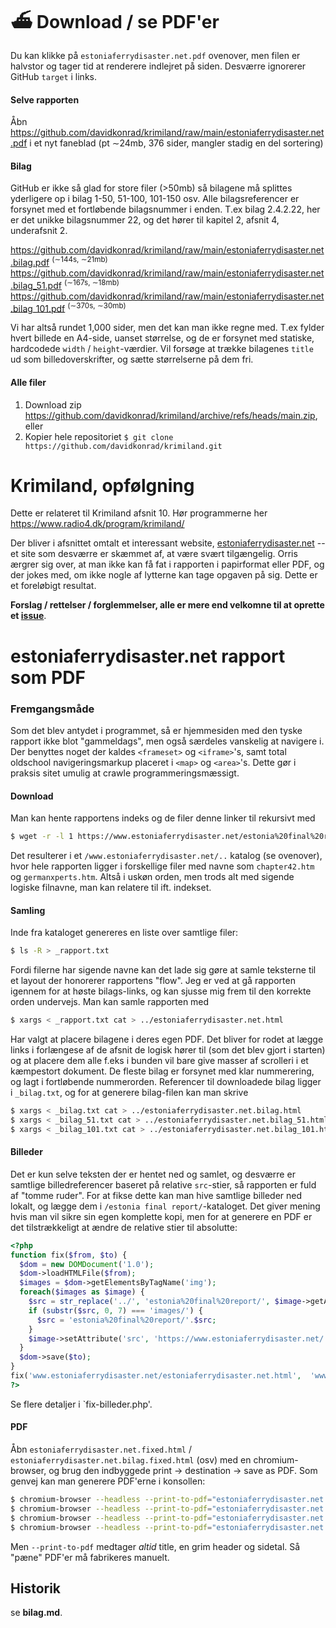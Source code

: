 # :ferry:  Download / se PDF'er 
Du kan klikke på `estoniaferrydisaster.net.pdf` ovenover, men filen er halvstor og tager tid at renderere indlejret på siden.  Desværre ignorerer GitHub  `target` i links. 

#### Selve rapporten
Åbn https://github.com/davidkonrad/krimiland/raw/main/estoniaferrydisaster.net.pdf i et nyt faneblad (pt ∼24mb, 376 sider, mangler stadig en del sortering)

#### Bilag
GitHub er ikke så glad for store filer (>50mb) så bilagene må splittes yderligere op i bilag 1-50, 51-100, 101-150 osv.  Alle bilagsreferencer er forsynet med et fortløbende bilagsnummer i enden. T.ex bilag 2.4.2.22, her er det unikke bilagsnummer 22, og det hører til kapitel 2, afsnit 4, underafsnit 2.

https://github.com/davidkonrad/krimiland/raw/main/estoniaferrydisaster.net.bilag.pdf <sup>(∼144s, ∼21mb)</sup>
https://github.com/davidkonrad/krimiland/raw/main/estoniaferrydisaster.net.bilag_51.pdf <sup>(∼167s, ∼18mb)</sup>
https://github.com/davidkonrad/krimiland/raw/main/estoniaferrydisaster.net.bilag_101.pdf <sup>(∼370s, ∼30mb)</sup>

Vi har altså rundet 1,000 sider, men det kan man ikke regne med. T.ex fylder hvert billede en A4-side, uanset størrelse, og de er forsynet med statiske, hardcodede  `width` / `height`-værdier. Vil forsøge at trække bilagenes `title` ud som billedoverskrifter, og sætte størrelserne på dem fri.

#### Alle filer
1. Download zip https://github.com/davidkonrad/krimiland/archive/refs/heads/main.zip, eller
2. Kopier hele repositoriet `$ git clone https://github.com/davidkonrad/krimiland.git`

# Krimiland, opfølgning
Dette er relateret til Krimiland afsnit 10. Hør programmerne her https://www.radio4.dk/program/krimiland/

Der bliver i afsnittet omtalt et interessant website, [estoniaferrydisaster.net](https:/www.estoniaferrydisaster.net)
 -- et site som desværre er skæmmet af, at være svært tilgængelig. Orris ærgrer sig over, at man ikke kan få fat i rapporten i papirformat eller PDF, og der jokes med, om ikke nogle af lytterne kan tage opgaven på sig.  Dette er et foreløbigt resultat. 

**Forslag / rettelser / forglemmelser, alle er mere end velkomne til at oprette et [issue](https://github.com/davidkonrad/krimiland/issues)**. 

# estoniaferrydisaster.net rapport som PDF

### Fremgangsmåde

Som det blev antydet i programmet, så er hjemmesiden med den tyske rapport ikke blot "gammeldags", men også særdeles vanskelig at navigere i. Der benyttes noget der kaldes `<frameset>` og `<iframe>`'s, samt total oldschool navigeringsmarkup placeret i `<map>` og `<area>`'s. Dette gør i praksis sitet umulig at crawle programmeringsmæssigt.


#### Download
Man kan hente rapportens indeks og de filer denne linker til rekursivt med 

```bash
$ wget -r -l 1 https://www.estoniaferrydisaster.net/estonia%20final%20report/Contents.htm
```

Det resulterer i et `/www.estoniaferrydisaster.net/..` katalog (se ovenover), hvor hele rapporten ligger i forskellige filer med navne som `chapter42.htm` og `germanxperts.htm`. Altså i uskøn orden, men trods alt med sigende logiske filnavne, man kan relatere til ift. indekset.

#### Samling
Inde fra kataloget genereres en liste over samtlige filer:

```bash
$ ls -R > _rapport.txt
```

Fordi filerne har sigende navne kan det lade sig gøre at samle teksterne til et layout der honorerer rapportens "flow". Jeg er ved at gå rapporten igennem for at høste bilags-links, og kan sjusse mig frem til den korrekte orden undervejs.  Man kan samle rapporten med

```bash
$ xargs < _rapport.txt cat > ../estoniaferrydisaster.net.html
```
Har valgt at placere bilagene i deres egen PDF.  Det bliver for rodet at lægge links i forlængese af de afsnit de logisk hører til (som det blev gjort i starten) og at placere dem alle f.eks i bunden vil bare give masser af scrolleri i et kæmpestort dokument. De fleste bilag er forsynet med klar nummerering, og lagt i fortløbende  nummerorden. Referencer til downloadede bilag ligger i `_bilag.txt`, og for at generere bilag-filen kan man skrive 

```bash
$ xargs < _bilag.txt cat > ../estoniaferrydisaster.net.bilag.html
$ xargs < _bilag_51.txt cat > ../estoniaferrydisaster.net.bilag_51.html
$ xargs < _bilag_101.txt cat > ../estoniaferrydisaster.net.bilag_101.html
```

#### Billeder
Det er kun selve teksten der er hentet ned og samlet, og desværre er samtlige billedreferencer baseret på relative `src`-stier, så rapporten er fuld af "tomme ruder".  For at fikse dette kan man hive samtlige billeder ned lokalt, og lægge dem i `/estonia final report/`-kataloget. Det giver mening hvis man vil sikre sin egen komplette kopi, men for at generere en PDF er det tilstrækkeligt at ændre de relative stier til absolutte:

```php
<?php
function fix($from, $to) {
  $dom = new DOMDocument('1.0');
  $dom->loadHTMLFile($from);
  $images = $dom->getElementsByTagName('img');
  foreach($images as $image) {
    $src = str_replace('../', 'estonia%20final%20report/', $image->getAttribute('src'));
    if (substr($src, 0, 7) === 'images/') {
      $src = 'estonia%20final%20report/'.$src;
    }
    $image->setAttribute('src', 'https://www.estoniaferrydisaster.net/'.$src);
  }
  $dom->save($to);
}
fix('www.estoniaferrydisaster.net/estoniaferrydisaster.net.html',  'www.estoniaferrydisaster.net/estoniaferrydisaster.net.fixed.html');
?>
```
Se flere detaljer i `fix-billeder.php'.

#### PDF
Åbn `estoniaferrydisaster.net.fixed.html` / `estoniaferrydisaster.net.bilag.fixed.html` (osv) med en chromium-browser, og brug den indbyggede print -> destination -> save as PDF.  Som genvej kan man generere PDF'erne i konsollen:

```bash
$ chromium-browser --headless --print-to-pdf="estoniaferrydisaster.net.pdf" www.estoniaferrydisaster.net/estoniaferrydisaster.net.fixed.html
$ chromium-browser --headless --print-to-pdf="estoniaferrydisaster.net.bilag.pdf" www.estoniaferrydisaster.net/estoniaferrydisaster.net.bilag.fixed.html
$ chromium-browser --headless --print-to-pdf="estoniaferrydisaster.net.bilag_51.pdf" www.estoniaferrydisaster.net/estoniaferrydisaster.net.bilag_51.fixed.html
$ chromium-browser --headless --print-to-pdf="estoniaferrydisaster.net.bilag_101.pdf" www.estoniaferrydisaster.net/estoniaferrydisaster.net.bilag_101.fixed.html
```
Men `--print-to-pdf` medtager *altid* title, en grim header og sidetal. Så "pæne" PDF'er må fabrikeres manuelt.

## Historik
se **bilag.md**.
